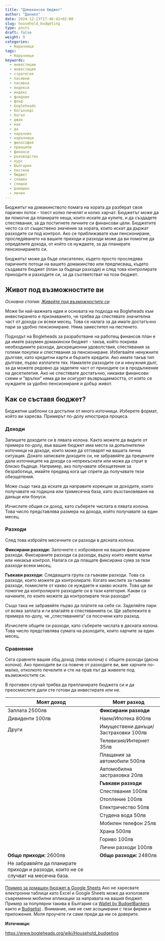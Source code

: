 ```yaml
---
title: "Домакински бюджет"
author: "Даниел"
date: 2024-12-23T17:46:42+02:00
slug: household_budgeting
type: posts
draft: false
weight: 9
categories:
  - Наръчници
tags:
  - Наръчници
keywords:
  - инвестиции
  - инвестиция
  - стратегия
  - пасивни
  - пасивна
  - индекси
  - индекс
  - фондове
  - фонд
  - bogleheads
  - богълхедс
  - богъл
  - джак
  - как
  - да
  - наръчник
  - наръчници
  - философия
  - принципи
  - финанси
  - ръководство
  - курс
  - България
  - пестене
  - бюджет
  - спешен
  - спешни
  - домашен
  - личен
---
```


Бюджетът на домакинството помага на хората да разберат своя паричен поток - тоест колко печелят и колко харчат. Бюджетът може да ви помогне да планирате неща, които искате да купите, и да създадете спестявания, за да постигнете личните си финансови цели. Бюджетите често са от съществено значение за хората, които искат да държат разходите си под контрол. Ако се приближавате към пенсиониране, проследяването на вашите приходи и разходи може да ви помогне да определите дохода, от който се нуждаете, за да планирате пенсионирането си.

Бюджетът може да бъде описателен, където просто проследява паричните потоци на вашето домакинство или предписващ, където създавате бюджет (план за бъдещи разходи) и след това контролирате приходите и разходите си, за да съответстват на този бюджет.

## Живот под възможностите ви
_Основна статия: [Живейте под възможностите си](/posts/living_below_your_means)_

Може би най-важната идея и основата на подхода на Bogleheads към инвестирането е признаването, че трябва да спестявате значителна част от дохода си всеки месец. Това се налага за да имате достатъчно пари за удобно пенсиониране. Няма заместител на пестенето.

Подходът на Bogleheads за разработване на работещ финансов план е да имате разумен домакински бюджет - такъв, който покрива необходимите разходи, дискреционни удоволствия, спестявания за големи покупки и спестявания за пенсиониране. Избягвайте ненужните дългове, като кредитни карти и бързите кредити. Ако имате такъв тип дългове, първо изплатете тях. Намалете разходите си и ненужния дълг, за да можете редовно да заделяте част от приходите си в продължение на десетилетия. Ако не спестявате достатъчно, никакви финансови схеми и "врътки" няма да ви осигурят възвръщаемостта, от която се нуждаете за удобно пенсиониране и добър живот.

## Как се съставя бюджет?
Бюджетни шаблони са достъпни от много източници. Изберете формат, който ви харесва. Примерът по-долу илюстрира процеса.

### Доходи
Запишете доходите си в лявата колона. Както можете да видите от примера по-долу, във вашия бюджет има места за допълнителни източници на доходи, които може да отговарят на вашата лична ситуация. Докато записвате доходите си, не забравяйте да прецените дали източниците на доходи са непрекъснати или може да спрат в близко бъдеще. Например, ако получавате обезщетения за безработица, имайте предвид кога ще спрете да получавате тези обезщетения.

Може също така да искате да направите корекции за доходите, които получавате на годишна или тримесечна база, като възстановяване на данъци или бонуси.

Изчислете общия си доход, като съберете числата в лявата колона. Това число представлява размера на дохода, който получавате за един месец.

### Разходи
След това избройте месечните си разходи в дясната колона.

**Фиксирани разходи:** Започнете с изброяване на вашите фиксирани разходи. Фиксираните разходи са разходи, върху които имате малък или никакъв контрол. Налага се да плащате фиксирана сума за тези разходи всеки месец.

**Гъвкави разходи:** Следващата група са гъвкави разходи. Това са разходи, които можете да контролирате. Когато мислите за гъвкави разходи, помислете от какво се нуждаете и какво искате. Това ще ви помогне да контролирате разходите си в тази категория. Какви са начините, по които можете да контролирате тези разходи?

Също така не забравяйте първо да платите на себе си. Заделяйте пари от всяка заплата и ги влагайте в спестяванията си. Ще забележите в примера по-долу, че „спестяванията“ са посочени като разход.

Изчислете общите си разходи, като съберете числата в дясната колона. Това число представлява сумата на разходите, които харчите за един месец.

### Сравнение
Сега сравнете вашия общ доход (лява колона) с общите разходи (дясна колона). Ако приходите ви са повече от разходите ви, вие харчите по-малко, отколкото печелите и сте на прав път да живеете под възможностите си.

В противен случай трябва да препланирате бюджета си и да преосмислите дали сте готови да инвестирате или не.

| Моят доход | Моят разход |
|--|--|
| Заплата 2500лв | **Фиксирани разходи** |
| Дивиденти 100лв | Наем/Ипотека 800лв |
| Други | Имуществени данъци/Застраховки 100лв |
|  | Телевизия/Интернет 35лв |
|  | Плащания за автомобили 500лв |
|  | Автомобилна застраховка 20лв |
|  | **Гъвкави разходи** |
|  | Спестявания 100лв |
|  | Отопление 100лв |
|  | Електричество 50лв |
|  | Студена вода 50лв |
|  | Мобилен телефон 25лв |
|  | Храна 500лв |
|  | Гориво 100лв |
|  | Лични разходи 100лв |
| **Общо приходи:** 2600лв | **Общо разходи:** 2480лв |
| Не забравяйте да планирате приходи и разходи, които не се случват на месечна база. |  |

[Пример за домашен бюджет в Google Sheets](https://docs.google.com/spreadsheets/d/1a-lL9jutUtrF7gJkpWyny89ZvUsE3jo-WH-zH32Wz8c) Ако не харесвате електронни таблици като Excel и Google Sheets може да използвате съвременни мобилни апликации за направата на вашия бюджет. Пример за популярни такива в България са [Wallet by BudgetBankers](https://budgetbakers.com/) както и [Budgetist](https://www.budgetist.app/bg/) . Внимание, ние не сме асоциирани с тези фирми и приложения. Моля проучете ги сами преди да им се доверите.



**Източници:**

https://www.bogleheads.org/wiki/Household_budgeting
